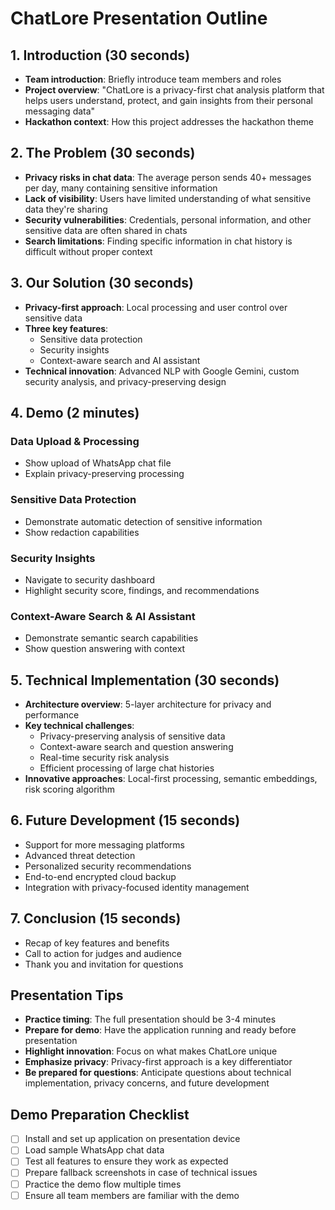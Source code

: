 # ChatLore Presentation Outline

## 1. Introduction (30 seconds)

-   **Team introduction**: Briefly introduce team members and roles
-   **Project overview**: "ChatLore is a privacy-first chat analysis platform that helps users understand, protect, and gain insights from their personal messaging data"
-   **Hackathon context**: How this project addresses the hackathon theme

## 2. The Problem (30 seconds)

-   **Privacy risks in chat data**: The average person sends 40+ messages per day, many containing sensitive information
-   **Lack of visibility**: Users have limited understanding of what sensitive data they're sharing
-   **Security vulnerabilities**: Credentials, personal information, and other sensitive data are often shared in chats
-   **Search limitations**: Finding specific information in chat history is difficult without proper context

## 3. Our Solution (30 seconds)

-   **Privacy-first approach**: Local processing and user control over sensitive data
-   **Three key features**:
    -   Sensitive data protection
    -   Security insights
    -   Context-aware search and AI assistant
-   **Technical innovation**: Advanced NLP with Google Gemini, custom security analysis, and privacy-preserving design

## 4. Demo (2 minutes)

### Data Upload & Processing

-   Show upload of WhatsApp chat file
-   Explain privacy-preserving processing

### Sensitive Data Protection

-   Demonstrate automatic detection of sensitive information
-   Show redaction capabilities

### Security Insights

-   Navigate to security dashboard
-   Highlight security score, findings, and recommendations

### Context-Aware Search & AI Assistant

-   Demonstrate semantic search capabilities
-   Show question answering with context

## 5. Technical Implementation (30 seconds)

-   **Architecture overview**: 5-layer architecture for privacy and performance
-   **Key technical challenges**:
    -   Privacy-preserving analysis of sensitive data
    -   Context-aware search and question answering
    -   Real-time security risk analysis
    -   Efficient processing of large chat histories
-   **Innovative approaches**: Local-first processing, semantic embeddings, risk scoring algorithm

## 6. Future Development (15 seconds)

-   Support for more messaging platforms
-   Advanced threat detection
-   Personalized security recommendations
-   End-to-end encrypted cloud backup
-   Integration with privacy-focused identity management

## 7. Conclusion (15 seconds)

-   Recap of key features and benefits
-   Call to action for judges and audience
-   Thank you and invitation for questions

## Presentation Tips

-   **Practice timing**: The full presentation should be 3-4 minutes
-   **Prepare for demo**: Have the application running and ready before presentation
-   **Highlight innovation**: Focus on what makes ChatLore unique
-   **Emphasize privacy**: Privacy-first approach is a key differentiator
-   **Be prepared for questions**: Anticipate questions about technical implementation, privacy concerns, and future development

## Demo Preparation Checklist

-   [ ] Install and set up application on presentation device
-   [ ] Load sample WhatsApp chat data
-   [ ] Test all features to ensure they work as expected
-   [ ] Prepare fallback screenshots in case of technical issues
-   [ ] Practice the demo flow multiple times
-   [ ] Ensure all team members are familiar with the demo
